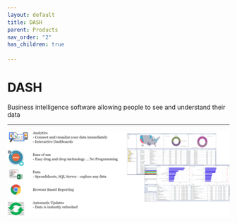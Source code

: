```yaml
---
layout: default
title: DASH
parent: Products
nav_order: "2"
has_children: true

---
```

# DASH

Business intelligence software allowing people to see and understand their data

***

![](/uploads/Dash.png)